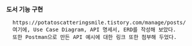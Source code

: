 <h3>도서 기능 구현</h3>

<pre>
  https://potatoscatteringsmile.tistory.com/manage/posts/
  여기에, Use Case Diagram, API 명세서, ERD를 작성해 보았다.
  또한 Postman으로 만든 API 예시에 대한 링크 또한 첨부해 두었다.
</pre>
